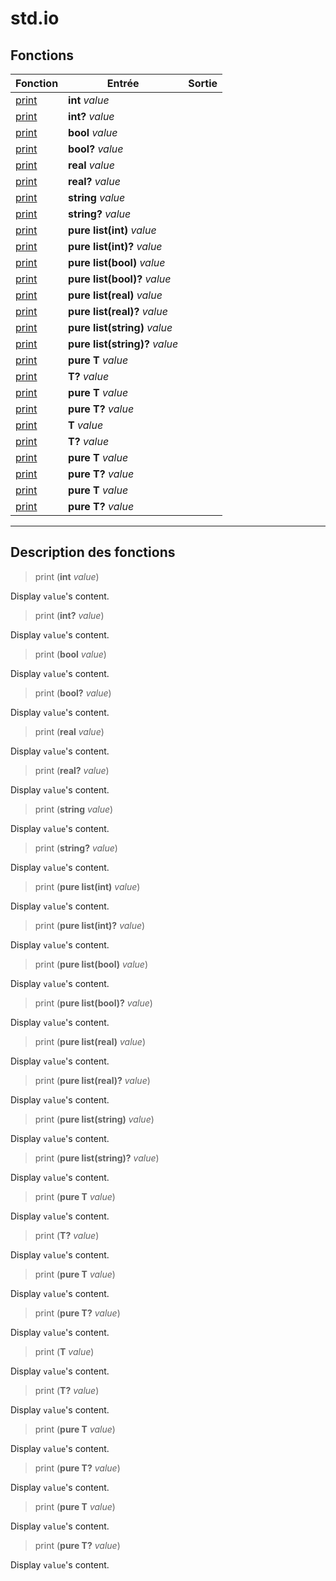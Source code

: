 # std.io

## Fonctions
|Fonction|Entrée|Sortie|
|-|-|-|
|[print](#func_0)|**int** *value*||
|[print](#func_1)|**int?** *value*||
|[print](#func_2)|**bool** *value*||
|[print](#func_3)|**bool?** *value*||
|[print](#func_4)|**real** *value*||
|[print](#func_5)|**real?** *value*||
|[print](#func_6)|**string** *value*||
|[print](#func_7)|**string?** *value*||
|[print](#func_8)|**pure list(int)** *value*||
|[print](#func_9)|**pure list(int)?** *value*||
|[print](#func_10)|**pure list(bool)** *value*||
|[print](#func_11)|**pure list(bool)?** *value*||
|[print](#func_12)|**pure list(real)** *value*||
|[print](#func_13)|**pure list(real)?** *value*||
|[print](#func_14)|**pure list(string)** *value*||
|[print](#func_15)|**pure list(string)?** *value*||
|[print](#func_16)|**pure T** *value*||
|[print](#func_17)|**T?** *value*||
|[print](#func_18)|**pure T** *value*||
|[print](#func_19)|**pure T?** *value*||
|[print](#func_20)|**T** *value*||
|[print](#func_21)|**T?** *value*||
|[print](#func_22)|**pure T** *value*||
|[print](#func_23)|**pure T?** *value*||
|[print](#func_24)|**pure T** *value*||
|[print](#func_25)|**pure T?** *value*||


***
## Description des fonctions

<a id="func_0"></a>
> print (**int** *value*)

Display `value`'s content.

<a id="func_1"></a>
> print (**int?** *value*)

Display `value`'s content.

<a id="func_2"></a>
> print (**bool** *value*)

Display `value`'s content.

<a id="func_3"></a>
> print (**bool?** *value*)

Display `value`'s content.

<a id="func_4"></a>
> print (**real** *value*)

Display `value`'s content.

<a id="func_5"></a>
> print (**real?** *value*)

Display `value`'s content.

<a id="func_6"></a>
> print (**string** *value*)

Display `value`'s content.

<a id="func_7"></a>
> print (**string?** *value*)

Display `value`'s content.

<a id="func_8"></a>
> print (**pure list(int)** *value*)

Display `value`'s content.

<a id="func_9"></a>
> print (**pure list(int)?** *value*)

Display `value`'s content.

<a id="func_10"></a>
> print (**pure list(bool)** *value*)

Display `value`'s content.

<a id="func_11"></a>
> print (**pure list(bool)?** *value*)

Display `value`'s content.

<a id="func_12"></a>
> print (**pure list(real)** *value*)

Display `value`'s content.

<a id="func_13"></a>
> print (**pure list(real)?** *value*)

Display `value`'s content.

<a id="func_14"></a>
> print (**pure list(string)** *value*)

Display `value`'s content.

<a id="func_15"></a>
> print (**pure list(string)?** *value*)

Display `value`'s content.

<a id="func_16"></a>
> print (**pure T** *value*)

Display `value`'s content.

<a id="func_17"></a>
> print (**T?** *value*)

Display `value`'s content.

<a id="func_18"></a>
> print (**pure T** *value*)

Display `value`'s content.

<a id="func_19"></a>
> print (**pure T?** *value*)

Display `value`'s content.

<a id="func_20"></a>
> print (**T** *value*)

Display `value`'s content.

<a id="func_21"></a>
> print (**T?** *value*)

Display `value`'s content.

<a id="func_22"></a>
> print (**pure T** *value*)

Display `value`'s content.

<a id="func_23"></a>
> print (**pure T?** *value*)

Display `value`'s content.

<a id="func_24"></a>
> print (**pure T** *value*)

Display `value`'s content.

<a id="func_25"></a>
> print (**pure T?** *value*)

Display `value`'s content.

